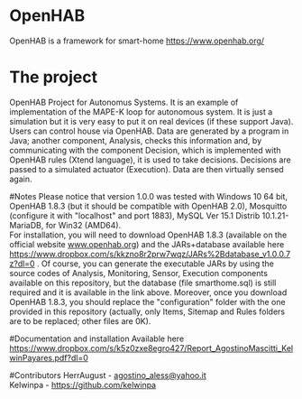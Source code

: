 # OpenHAB
OpenHAB is a framework for smart-home https://www.openhab.org/

# The project
OpenHAB Project for Autonomus Systems.
It is an example of implementation of the MAPE-K loop for autonomous system. It is just a simulation but it is very easy to put it on real devices (if these support Java).
Users can control house via OpenHAB. Data are generated by a program in Java; another component, Analysis, checks this information and, by communicating with the component Decision, which is implemented with OpenHAB rules (Xtend language), it is used to take decisions. Decisions are passed to a simulated actuator (Execution). Data are then virtually sensed again.

#Notes
Please notice that version 1.0.0 was tested with Windows 10 64 bit, OpenHAB 1.8.3 (but it should be compatible with OpenHAB 2.0), Mosquitto (configure it with "localhost" and port 1883), MySQL Ver 15.1 Distrib 10.1.21-MariaDB, for Win32 (AMD64).<br/>
For installation, you will need to download OpenHAB 1.8.3 (available on the official website www.openhab.org) and the JARs+database available here https://www.dropbox.com/s/kkzno8r2prw7wqz/JARs%2Bdatabase_v1.0.0.7z?dl=0 . Of course, you can generate the executable JARs by using the source codes of Analysis, Monitoring, Sensor, Execution components available on this repository, but the database (file smarthome.sql) is still required and it is available in the link above. Moreover, once you download OpenHAB 1.8.3, you should replace the "configuration" folder with the one provided in this repository (actually, only Items, Sitemap and Rules folders are to be replaced; other files are 0K).

#Documentation and installation
Available here https://www.dropbox.com/s/k5z0zxe8egro427/Report_AgostinoMascitti_KelwinPayares.pdf?dl=0

#Contributors
HerrAugust - agostino_aless@yahoo.it<br/>
Kelwinpa - https://github.com/kelwinpa 
